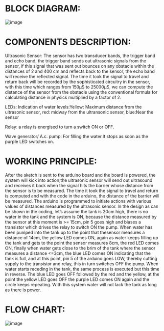 # BLOCK DIAGRAM:

![image](https://user-images.githubusercontent.com/85006836/157017543-e0af73e6-208a-4bd9-aab8-c476fd9d5a87.png)












# COMPONENTS DESCRIPTION:

Ultrasonic Sensor: The sensor has two transducer bands, the trigger band and echo band, the trigger band sends out ultrasonic signals from the sensor, if this signal that was sent out bounces on any obstacle within the distances of 2 and 400 cm and reflects back to the sensor, the echo band will receive the reflected signal. The time it took the signal to travel and return back will be recorded by the sophisticated circuitry in the sensor, with this time which ranges from 150µS to 25000µS, we can compute the distance of the sensor from the obstacle using the conventional formula for calculating distance in physics multiplied by a factor of 2.

LEDs: Indication of water levels:Yellow: Maximum distance from the ultrasonic sensor, red: midway from the ultransonic sensor, blue:Near the sensor

Relay: a relay is energised to turn a switch ON or OFF.

Wave generator/ A.c. pump: For filling the water.It stops as soon as the purple LED switches on.






# WORKING PRINCIPLE:

After the sketch is sent to the arduino board and the board is powered, the system will kick into action;the ultrasonic sensor will send out ultrasound and receives it back when the signal hits the barrier whose distance from the sensor is to be measured. The time it took the signal to travel and return is computed and with the code in the arduino, the distance of the barrier will be measured. The arduino is programmed to initiate actions with various values of distances measured by the ultrasonic sensor. In the design as can be shown in the coding, let’s assume the tank is 20cm high, there is no water in the tank and the system is ON, because the distance measured by the sensor at this moment is >= 15cm, pin 5 goes high and biases a transistor which drives the relay to switch ON the pump. When water has been pumped into the tank up to the point that thesensor measures a distance of 14cm, the yellow LED comes ON, again as water keeps filling up the tank and gets to the point the sensor measures 8cm, the red LED comes ON, finally when water gets close to the brim of the tank where the sensor measures a distance <=3cm, the blue LED comes ON indicating that the tank is full, and at this point, pin 5 of the arduino goes LOW, thereby cutting supply to the transistor and relay, this in turn switches OFF the pump. When water starts receding in the tank, the same process is executed but this time in reverse. The blue LED goes OFF followed by the red and the yellow, at the point the yellow LED goes OFF the purple LED comes ON again and the circle keeps repeating. With this system water will not lack the tank as long as there is power.


# FLOW CHART:

![image](https://user-images.githubusercontent.com/85006836/157017447-fd8e5612-fd34-40b0-bc8d-364e44eff4b5.png)

